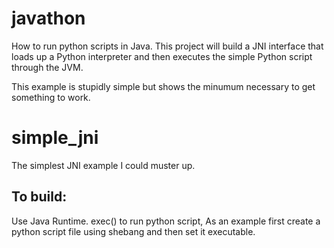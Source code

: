 # javathon
How to run python scripts in Java.  This project will build a JNI interface that loads up a Python interpreter and then executes the simple Python script through the JVM.

This example is stupidly simple but shows the minumum necessary to get something to work.

# simple_jni
The simplest JNI example I could muster up.

## To build:
  Use Java Runtime. exec() to run python script, As an example first create a python script file using shebang and then set it executable.
